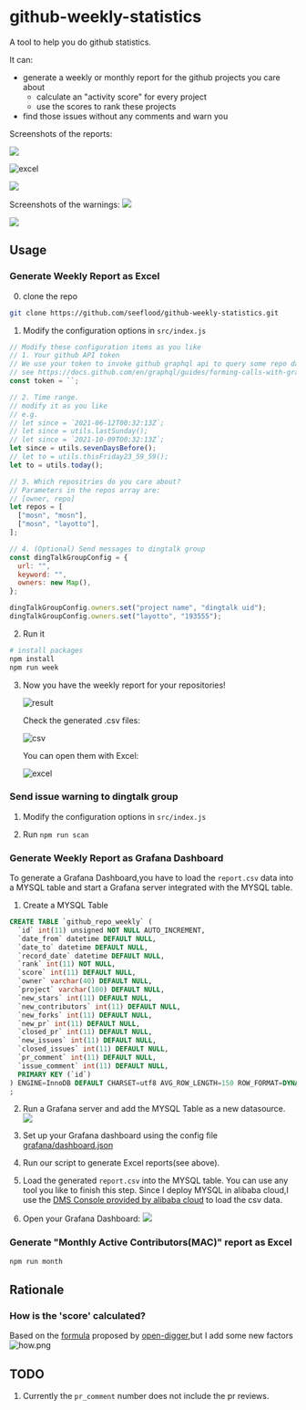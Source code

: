 # github-weekly-statistics

A tool to help you do github statistics.

It can:

- generate a weekly or monthly report for the github projects you care about
   - calculate an "activity score" for every project
   - use the scores to rank these projects
- find those issues without any comments and warn you

Screenshots of the reports:

![](grafana.png)

![excel](excel.png)

![](https://user-images.githubusercontent.com/26001097/156523792-34acd5ac-577e-4981-b026-3f26361e46db.png)

Screenshots of the warnings:
![](https://user-images.githubusercontent.com/26001097/156523399-c044b214-c454-46dd-a71f-77bde5b73121.png)

![](https://user-images.githubusercontent.com/26001097/156515698-ebaf02ab-5ffe-4fb9-9201-a76e44274d3a.png)
## Usage

### Generate Weekly Report as Excel

0. clone the repo

```bash
git clone https://github.com/seeflood/github-weekly-statistics.git
```

1. Modify the configuration options in `src/index.js` 

```javascript
// Modify these configuration items as you like
// 1. Your github API token
// We use your token to invoke github graphql api to query some repo data and won't do any modification.
// see https://docs.github.com/en/graphql/guides/forming-calls-with-graphql#authenticating-with-graphql
const token = ``;

// 2. Time range.
// modify it as you like
// e.g.
// let since = `2021-06-12T00:32:13Z`;
// let since = utils.lastSunday();
// let since = `2021-10-09T00:32:13Z`;
let since = utils.sevenDaysBefore();
// let to = utils.thisFriday23_59_59();
let to = utils.today();

// 3. Which repositries do you care about?
// Parameters in the repos array are:
// [owner, repo]
let repos = [
  ["mosn", "mosn"],
  ["mosn", "layotto"],
];

// 4. (Optional) Send messages to dingtalk group
const dingTalkGroupConfig = {
  url: "",
  keyword: "",
  owners: new Map(),
};

dingTalkGroupConfig.owners.set("project name", "dingtalk uid");
dingTalkGroupConfig.owners.set("layotto", "193555");

```

2. Run it

```bash
# install packages
npm install
npm run week
```

3. Now you have the weekly report for your repositories!

   ![result](result.png)

   Check the generated .csv files:

   ![csv](csv.png)

   You can open them with Excel:

   ![excel](excel.png)

### Send issue warning to dingtalk group

1. Modify the configuration options in `src/index.js`

2. Run `npm run scan`

### Generate Weekly Report as Grafana Dashboard

To generate a Grafana Dashboard,you have to load the `report.csv` data into a MYSQL table and start a Grafana server integrated with the MYSQL table.

1. Create a MYSQL Table

```SQL
CREATE TABLE `github_repo_weekly` (
  `id` int(11) unsigned NOT NULL AUTO_INCREMENT,
  `date_from` datetime DEFAULT NULL,
  `date_to` datetime DEFAULT NULL,
  `record_date` datetime DEFAULT NULL,
  `rank` int(11) NOT NULL,
  `score` int(11) DEFAULT NULL,
  `owner` varchar(40) DEFAULT NULL,
  `project` varchar(100) DEFAULT NULL,
  `new_stars` int(11) DEFAULT NULL,
  `new_contributors` int(11) DEFAULT NULL,
  `new_forks` int(11) DEFAULT NULL,
  `new_pr` int(11) DEFAULT NULL,
  `closed_pr` int(11) DEFAULT NULL,
  `new_issues` int(11) DEFAULT NULL,
  `closed_issues` int(11) DEFAULT NULL,
  `pr_comment` int(11) DEFAULT NULL,
  `issue_comment` int(11) DEFAULT NULL,
  PRIMARY KEY (`id`)
) ENGINE=InnoDB DEFAULT CHARSET=utf8 AVG_ROW_LENGTH=150 ROW_FORMAT=DYNAMIC COMMENT='github_repo_weekly'
;

```

2. Run a Grafana server and add the MYSQL Table as a new datasource.
   ![](add_datasource.png)

3. Set up your Grafana dashboard using the config file [grafana/dashboard.json](grafana/dashboard.json)

4. Run our script to generate Excel reports(see above).

5. Load the generated `report.csv` into the MYSQL table.
   You can use any tool you like to finish this step.
   Since I deploy MYSQL in alibaba cloud,I use the [DMS Console provided by alibaba cloud](https://dms.aliyun.com/) to load the csv data.

6. Open your Grafana Dashboard:
   ![](grafana.png)

### Generate "Monthly Active Contributors(MAC)" report as Excel

```bash
npm run month
```

## Rationale

### How is the 'score' calculated?

Based on the [formula](http://oss.x-lab.info/github-insight-report-2020.pdf) proposed by [open-digger](https://github.com/X-lab2017/open-digger),but I add some new factors
![how.png](https://user-images.githubusercontent.com/26001097/148624794-129025ba-6e05-4cef-a738-b9ee1dd90e88.png)

## TODO

1. Currently the `pr_comment` number does not include the pr reviews.
